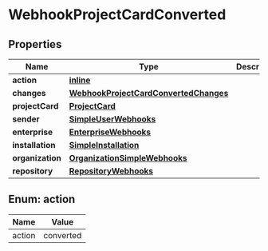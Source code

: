 
# WebhookProjectCardConverted

## Properties
Name | Type | Description | Notes
------------ | ------------- | ------------- | -------------
**action** | [**inline**](#Action) |  | 
**changes** | [**WebhookProjectCardConvertedChanges**](WebhookProjectCardConvertedChanges.md) |  | 
**projectCard** | [**ProjectCard**](ProjectCard.md) |  | 
**sender** | [**SimpleUserWebhooks**](SimpleUserWebhooks.md) |  | 
**enterprise** | [**EnterpriseWebhooks**](EnterpriseWebhooks.md) |  |  [optional]
**installation** | [**SimpleInstallation**](SimpleInstallation.md) |  |  [optional]
**organization** | [**OrganizationSimpleWebhooks**](OrganizationSimpleWebhooks.md) |  |  [optional]
**repository** | [**RepositoryWebhooks**](RepositoryWebhooks.md) |  |  [optional]


<a id="Action"></a>
## Enum: action
Name | Value
---- | -----
action | converted




